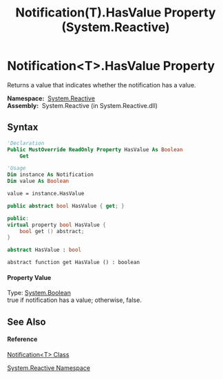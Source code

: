 ﻿---
title: Notification(T).HasValue Property  (System.Reactive)
TOCTitle: HasValue Property
ms:assetid: P:System.Reactive.Notification`1.HasValue
ms:mtpsurl: https://msdn.microsoft.com/en-us/library/Hh229748(v=VS.103)
ms:contentKeyID: 36069419
ms.date: 06/28/2011
mtps_version: v=VS.103
f1_keywords:
- System.Reactive.Notification`1.get_HasValue
- System.Reactive.Notification`1.HasValue
dev_langs:
- CSharp
- JScript
- VB
- FSharp
- c++
---

# Notification\<T\>.HasValue Property

Returns a value that indicates whether the notification has a value.

**Namespace:**  [System.Reactive](hh229356\(v=vs.103\).md)  
**Assembly:**  System.Reactive (in System.Reactive.dll)

## Syntax

``` vb
'Declaration
Public MustOverride ReadOnly Property HasValue As Boolean
    Get
```

``` vb
'Usage
Dim instance As Notification
Dim value As Boolean

value = instance.HasValue
```

``` csharp
public abstract bool HasValue { get; }
```

``` c++
public:
virtual property bool HasValue {
    bool get () abstract;
}
```

``` fsharp
abstract HasValue : bool
```

``` jscript
abstract function get HasValue () : boolean
```

#### Property Value

Type: [System.Boolean](https://msdn.microsoft.com/en-us/library/a28wyd50)  
true if notification has a value; otherwise, false.  

## See Also

#### Reference

[Notification\<T\> Class](hh229462\(v=vs.103\).md)

[System.Reactive Namespace](hh229356\(v=vs.103\).md)

